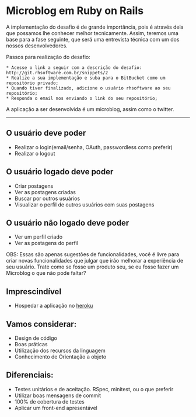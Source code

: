 # Microblog em Ruby on Rails

A implementação do desafio é de grande importância, pois é através dela que possamos lhe conhecer melhor tecnicamente. Assim, teremos uma base para a fase seguinte, que será uma entrevista técnica com um dos nossos desenvolvedores.

Passos para realização do desafio:

    * Acesse o link a seguir com a descrição do desafio: http://git.rhsoftware.com.br/snippets/2
    * Realize a sua implementação e suba para o BitBucket como um repositório privado;
    * Quando tiver finalizado, adicione o usuário rhsoftware ao seu repositório;
    * Responda o email nos enviando o link do seu repositório;

A aplicação a ser desenvolvida é um microblog, assim como o twitter.

---

## O usuário deve poder

- Realizar o login(email/senha, OAuth, passwordless como preferir)
- Realizar o logout

## O usuário logado deve poder

- Criar postagens
- Ver as postagens criadas
- Buscar por outros usuários
- Visualizar o perfil de outros usuários com suas postagens

## O usuário não logado deve poder

- Ver um perfil criado
- Ver as postagens do perfil

OBS: Essas são apenas sugestões de funcionalidades, você é livre para criar novas funcionalidades que julgar que irão melhorar a experiência de seu usuário. Trate como se fosse um produto seu, se eu fosse fazer um Microblog o que não pode faltar?

## Imprescindível

- Hospedar a aplicação no [heroku](https://www.heroku.com/)

## Vamos considerar:

- Design de código
- Boas práticas
- Utilização dos recursos da linguagem
- Conhecimento de Orientação a objeto

## Diferenciais:

- Testes unitários e de aceitação. RSpec, minitest, ou o que preferir
- Utilizar boas mensagens de commit
- 100% de cobertura de testes
- Aplicar um front-end apresentável